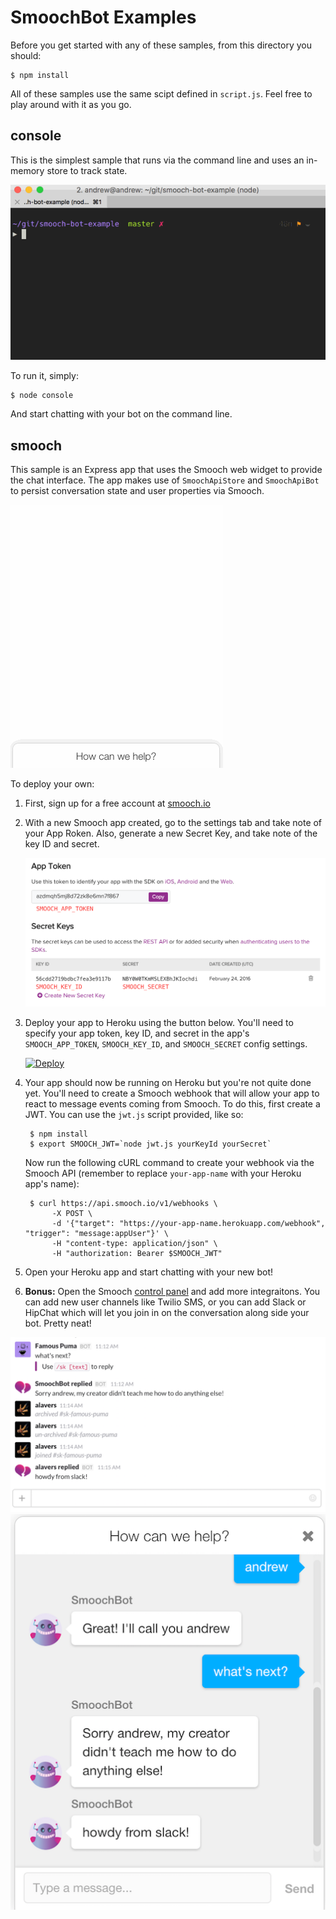 # SmoochBot Examples

Before you get started with any of these samples, from this directory you should:

```
$ npm install
```

All of these samples use the same scipt defined in `script.js`. Feel free to play around with it as you go.

## console

This is the simplest sample that runs via the command line and uses an in-memory store to track state.

![console](/img/console.gif)

To run it, simply:

```
$ node console
```

And start chatting with your bot on the command line.

## smooch

This sample is an Express app that uses the Smooch web widget to provide the chat interface. The app makes use of `SmoochApiStore` and `SmoochApiBot` to persist conversation state and user properties via Smooch.

![heroku](/img/heroku.gif)

To deploy your own:

1. First, sign up for a free account at [smooch.io](https://app.smooch.io/signup)

1. With a new Smooch app created, go to the settings tab and take note of your App Roken. Also, generate a new Secret Key, and take note of the key ID and secret.

    ![settings](/img/settings.png)

1. Deploy your app to Heroku using the button below. You'll need to specify your app token, key ID, and secret in the app's `SMOOCH_APP_TOKEN`, `SMOOCH_KEY_ID`, and `SMOOCH_SECRET` config settings.

    [![Deploy](https://www.herokucdn.com/deploy/button.svg)](https://heroku.com/deploy?template=https://github.com/smooch/smooch-bot-example)

1. Your app should now be running on Heroku but you're not quite done yet. You'll need to create a Smooch webhook that will allow your app to react to message events coming from Smooch. To do this, first create a JWT. You can use the `jwt.js` script provided, like so:

        $ npm install
        $ export SMOOCH_JWT=`node jwt.js yourKeyId yourSecret`

    Now run the following cURL command to create your webhook via the Smooch API (remember to replace `your-app-name` with your Heroku app's name):

        $ curl https://api.smooch.io/v1/webhooks \
             -X POST \
             -d '{"target": "https://your-app-name.herokuapp.com/webhook", "trigger": "message:appUser"}' \
             -H "content-type: application/json" \
             -H "authorization: Bearer $SMOOCH_JWT"


1. Open your Heroku app and start chatting with your new bot!

1. **Bonus:** Open the Smooch [control panel](https://app.smooch.io) and add more integraitons. You can add new user channels like Twilio SMS, or you can add Slack or HipChat which will let you join in on the conversation along side your bot. Pretty neat!

![slack1](/img/slack1.png)
![slack2](/img/slack2.png)